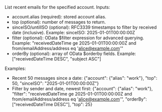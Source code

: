 List recent emails for the specified account.
Inputs:
- account.alias (required): stored account alias.
- top (optional): number of messages to return.
- sinceISO/untilISO (optional): RFC3339 timestamps to filter by received date (inclusive). Example: sinceISO: 2025-01-01T00:00:00Z
- filter (optional): OData $filter expression for advanced querying. Example: "receivedDateTime ge 2025-01-01T00:00:00Z and from/emailAddress/address eq 'alice@example.com'"
- orderBy (optional): array of OData $orderby fields. Example: ["receivedDateTime DESC", "subject ASC"]

Examples:
- Recent 50 messages since a date:
  {"account": {"alias": "work"}, "top": 50, "sinceISO": "2025-01-01T00:00:00Z"}
- Filter by sender and date, newest first:
  {"account": {"alias": "work"}, "filter": "receivedDateTime ge 2025-01-01T00:00:00Z and from/emailAddress/address eq 'alice@example.com'", "orderBy": ["receivedDateTime DESC"], "top": 25}
